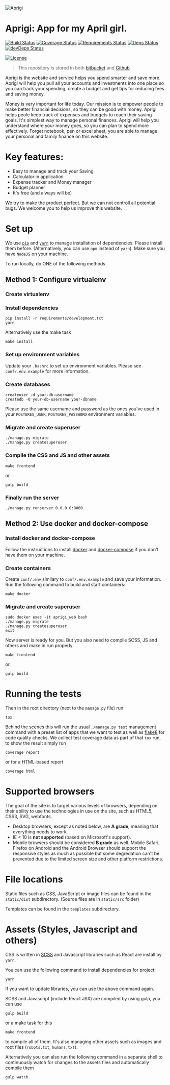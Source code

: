 ![Aprigi](https://bytebucket.org/manhhomienbienthuy/aprigi/raw/c53e73941bb1532b824ee69a62a68dfe86e45d45/static_src/img/logo.svg)

# Aprigi: App for my April girl.

[![Build Status](https://travis-ci.org/manhhomienbienthuy/aprigi.svg?branch=master)](https://travis-ci.org/manhhomienbienthuy/aprigi)
[![Coverage Status](https://coveralls.io/repos/github/manhhomienbienthuy/aprigi/badge.svg)](https://coveralls.io/github/manhhomienbienthuy/aprigi)
[![Requirements Status](https://requires.io/github/manhhomienbienthuy/aprigi/requirements.svg?branch=master)](https://requires.io/github/manhhomienbienthuy/aprigi/requirements/?branch=master)
[![Deps Status](https://david-dm.org/manhhomienbienthuy/aprigi.svg)](https://david-dm.org/manhhomienbienthuy/aprigi)
[![devDeps Status](https://david-dm.org/manhhomienbienthuy/aprigi/dev-status.svg)](https://david-dm.org/manhhomienbienthuy/aprigi?type=dev)

[![License](https://img.shields.io/badge/License-BSD%203--Clause-blue.svg)](https://opensource.org/licenses/BSD-3-Clause)

> This repository is stored in
> both [bitbucket](https://bitbucket.org/manhhomienbienthuy/aprigi)
> and [Github](https://github.com/manhhomienbienthuy/aprigi)

Aprigi is the website and service helps you spend smarter and save
more.  Aprigi will help you pull all your accounts and investments
into one place so you can track your spending, create a budget and get
tips for reducing fees and saving money.

Money is very important for life today. Our mission is to empower
people to make better financial decisions, so they can be good with
money.  Aprigi helps peole keep track of expenses and budgets to reach
their saving goals.  It's simplest way to manage personal finances.
Aprigi will help you understand where your money goes, so you can plan
to spend more effectively.  Forget notebook, pen or excel sheet, you
are able to manage your personal and family finance on this website.

# Key features:

- Easy to manage and track your Saving
- Calculator in application
- Expense tracker and Money manager
- Budget planner
- It's free (and always will be)

We try to make the product perfect.  But we can not controll all
potential bugs.  We welcome you to help us improve this website.

# Set up

We use [`pip`](https://pypi.python.org/pypi/pip)
and [`yarn`](https://yarnpkg.com/en/) to manage installation of
dependencies.  Please install them before.  (Alternatively, you can
use `npm` instead of `yarn`).  Make sure you
have [`NodeJS`](https://nodejs.org/en/) on your machine.

To run locally, do ONE of the following methods

## Method 1: Configure virtualenv

### Create virtualenv

### Install dependencies

```console
pip install -r requirements/development.txt
yarn
```

Alternatively use the make task

```console
make install
```

### Set up environment variables

Update your `.bashrc` to set up environment variables.  Please see
`conf/.env.example` for more information.

### Create databases

```console
createuser -d your-db-username
createdb -O your-db-username your-dbname
```

Please use the same username and password as the ones you've used in
your `POSTGRES_USER`, `POSTGRES_PASSWORD` environment variables.

### Migrate and create superuser

```console
./manage.py migrate
./manage.py createsuperuser
```

### Compile the CSS and JS and other assets

```console
make frontend
```

or

```console
gulp build
```

### Finally run the server

```console
./manage.py runserver 0.0.0.0:8000
```

## Method 2: Use docker and docker-compose

### Install docker and docker-compose

Follow the instructions to
install [docker](https://docs.docker.com/engine/installation/)
and [docker-compose](https://docs.docker.com/compose/install/) if you
don't have them on your machine.

### Create containers

Create `conf/.env` similary to `conf/.env.example` and save your
information.  Run the following command to build and start containers:

```console
make docker
```

### Migrate and create superuser

```console
sudo docker exec -it aprigi_web bash
./manage.py migrate
./manage.py createsuperuser
exit
```

Now server is ready for you.  But you also need to compile SCSS, JS
and others and make in run properly

```console
make frontend
```

or

```console
gulp build
```

# Running the tests

Then in the root directory (next to the ``manage.py`` file) run

```console
tox
```

Behind the scenes this will run the usual `./manage.py test`
management command with a preset list of apps that we want to test as
well as [flake8](https://flake8.readthedocs.io/) for code quality
checks.  We collect test coverage data as part of that `tox` run, to
show the result simply run

```console
coverage report
```

or for a HTML-based report

```console
coverage html
```

# Supported browsers

The goal of the site is to target various levels of browsers,
depending on their ability to use the technologies in use on the site,
such as HTML5, CSS3, SVG, webfonts.

- Desktop browsers, except as noted below, are **A grade**, meaning
  that everything needs to work.
- IE < 10 is **not supported** (based on Microsoft's support).
- Mobile browsers should be considered **B grade** as well.  Mobile
  Safari, Firefox on Android and the Android Browser should support
  the responsive styles as much as possible but some degredation can't
  be prevented due to the limited screen size and other platform
  restrictions.

# File locations

Static files such as CSS, JavaScript or image files can be found in
the `static/dist` subdirectory.  (Source files are in `static/src`
folder)

Templates can be found in the `templates` subdirectory.

# Assets (Styles, Javascript and others)

CSS is written in [SCSS](http://sass-lang.com/) and Javascript
libraries such as React are install by `yarn`.

You can use the following command to install dependencies for project:

```console
yarn
```

If you want to update libraries, you can use the above command again.

SCSS and Javascript (include React JSX) are compiled by using gulp,
you can use

```console
gulp build
```

or a make task for this

```console
make frontend
```

to compile all of them.  It's also managing other assets such as
images and root files (`robots.txt`, `humans.txt`).

Alternatively you can also run the following command in a separate
shell to continuously watch for changes to the assets files and
automatically compile them

```console
gulp watch
```

